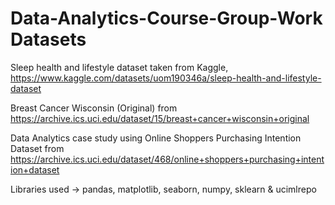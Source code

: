 # Data-Analytics-Course-Group-Work Datasets

Sleep health and lifestyle dataset taken from Kaggle, https://www.kaggle.com/datasets/uom190346a/sleep-health-and-lifestyle-dataset

Breast Cancer Wisconsin (Original) from https://archive.ics.uci.edu/dataset/15/breast+cancer+wisconsin+original

Data Analytics case study using Online Shoppers Purchasing Intention Dataset from https://archive.ics.uci.edu/dataset/468/online+shoppers+purchasing+intention+dataset

Libraries used -> pandas, matplotlib, seaborn, numpy, sklearn & ucimlrepo
